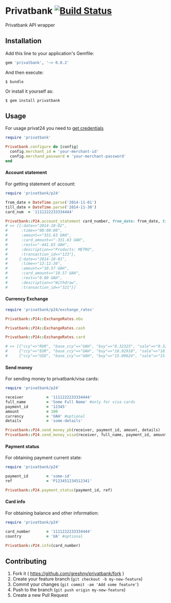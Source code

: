 # Privatbank [![Build Status](https://travis-ci.org/greshny/privatbank.svg?branch=master)](https://travis-ci.org/greshny/privatbank)

Privatbank API wrapper

## Installation

Add this line to your application's Gemfile:

```ruby
gem 'privatbank', '~> 0.0.2'
```

And then execute:

    $ bundle

Or install it yourself as:

    $ gem install privatbank

## Usage

For usage privat24 you need to [get credentials](https://api.privatbank.ua/manual_reg_fiz.pptx)

```ruby
require 'privatbank'

Privatbank.configure do |config|
  config.merchant_id = 'your-merchant-id'
  config.merchand_password = 'your-merchant-password'
end
```

#### Account statement

For getting statement of account:

```ruby
require 'privatbank/p24'

from_date = DateTime.parse('2014-11-01')
till_date = DateTime.parse('2014-11-30')
card_num  = '1111222233334444'

Privatbank::P24.account_statement card_number, from_date: from_date, till_date: till_date
# => [{:date=>"2014-10-02",
#      :time=>"00:00:00",
#      :amount=>"331.63 UAH",
#      :card_amount=>"-331.63 UAH",
#      :rest=>"-441.63 UAH",
#      :description=>"Products: METRO",
#      :transaction_id=>"123"},
#     {:date=>"2014-10-01",
#      :time=>"13:12:36",
#      :amount=>"10.57 UAH",
#      :card_amount=>"10.57 UAH",
#      :rest=>"0.00 UAH",
#      :description=>"Withdraw",
#      :transaction_id=>"321"}]
```

#### Currency Exchange

```ruby
require 'privatbank/p24/exchange_rates'

Privatbank::P24::ExchangeRates.nbu

Privatbank::P24::ExchangeRates.cash

Privatbank::P24::ExchangeRates.card

# => [{"ccy"=>"RUR", "base_ccy"=>"UAH", "buy"=>"0.32323", "sale"=>"0.32323"},
#     {"ccy"=>"EUR", "base_ccy"=>"UAH", "buy"=>"18.92918", "sale"=>"18.92918"},
#     {"ccy"=>"USD", "base_ccy"=>"UAH", "buy"=>"15.09624", "sale"=>"15.09624"}]
```

#### Send money

For sending money to privatbank/visa cards:

```ruby
require 'privatbank/p24'

receiver          = '1111222233334444'
full_name         = 'Some Full Name' #only for visa cards
payment_id        = '12345'
amount            = 100
currency 		  = 'UAH' #optional
details           = 'some-details'

Privatbank::P24.send_money_pb(receiver, payment_id, amount, details)
Privatbank::P24.send_money_visa(receiver, full_name, payment_id, amount, details)
```

#### Payment status

For obtaining payment current state:

```ruby
require 'privatbank/p24'

payment_id        = 'some-id'
ref               = 'P123451234512341'

Privatbank::P24.payment_status(payment_id, ref)
```

#### Card info

For obtaining balance and other information:

```ruby
require 'privatbank/p24'

card_number       = '1111222233334444'
country			  = 'UA' #optional

Privatbank::P24.info(card_number)
```

## Contributing

1. Fork it ( https://github.com/greshny/privatbank/fork )
2. Create your feature branch (`git checkout -b my-new-feature`)
3. Commit your changes (`git commit -am 'Add some feature'`)
4. Push to the branch (`git push origin my-new-feature`)
5. Create a new Pull Request
